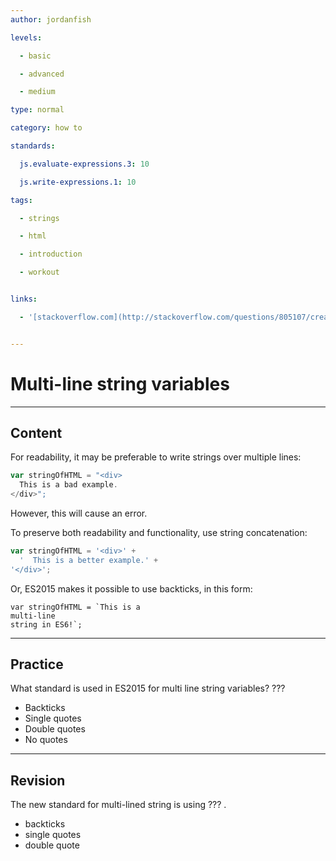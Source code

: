 ```yaml
---
author: jordanfish

levels:

  - basic

  - advanced

  - medium

type: normal

category: how to

standards:

  js.evaluate-expressions.3: 10

  js.write-expressions.1: 10

tags:

  - strings

  - html

  - introduction

  - workout


links:

  - '[stackoverflow.com](http://stackoverflow.com/questions/805107/creating-multiline-strings-in-javascript/6247331#6247331){website}'


---
```


# Multi-line string variables

---
## Content

For readability, it may be preferable to write strings over multiple lines:

```javascript
var stringOfHTML = "<div>
  This is a bad example.
</div>";
```
However, this will cause an error. 


To preserve both readability and functionality, use string concatenation:

```javascript
var stringOfHTML = '<div>' +
  '  This is a better example.' +
'</div>';
```

Or, ES2015 makes it possible to use backticks, in this form:

```
var stringOfHTML = `This is a 
multi-line
string in ES6!`;
```

---
## Practice

What standard is used in ES2015 for multi line string variables? ???


* Backticks
* Single quotes
* Double quotes
* No quotes

---
## Revision

The new standard for multi-lined string is using ??? .


* backticks
* single quotes
* double quote

